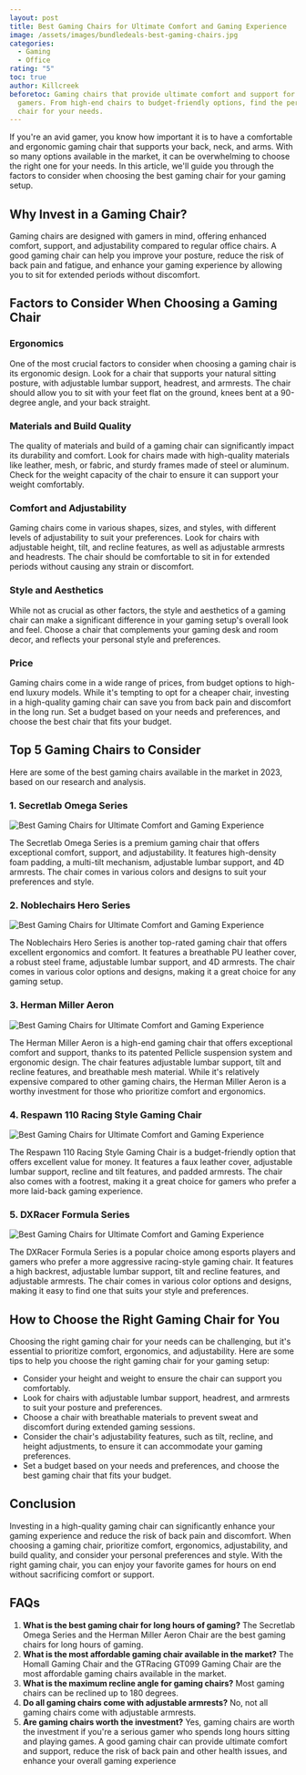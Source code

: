 ```yaml
---
layout: post
title: Best Gaming Chairs for Ultimate Comfort and Gaming Experience
image: /assets/images/bundledeals-best-gaming-chairs.jpg
categories:
  - Gaming
  - Office
rating: "5"
toc: true
author: Killcreek
beforetoc: Gaming chairs that provide ultimate comfort and support for serious
  gamers. From high-end chairs to budget-friendly options, find the perfect
  chair for your needs.
---
```

If you're an avid gamer, you know how important it is to have a comfortable and ergonomic gaming chair that supports your back, neck, and arms. With so many options available in the market, it can be overwhelming to choose the right one for your needs. In this article, we'll guide you through the factors to consider when choosing the best gaming chair for your gaming setup.



## Why Invest in a Gaming Chair?

Gaming chairs are designed with gamers in mind, offering enhanced comfort, support, and adjustability compared to regular office chairs. A good gaming chair can help you improve your posture, reduce the risk of back pain and fatigue, and enhance your gaming experience by allowing you to sit for extended periods without discomfort.



## Factors to Consider When Choosing a Gaming Chair



### Ergonomics

One of the most crucial factors to consider when choosing a gaming chair is its ergonomic design. Look for a chair that supports your natural sitting posture, with adjustable lumbar support, headrest, and armrests. The chair should allow you to sit with your feet flat on the ground, knees bent at a 90-degree angle, and your back straight.



### Materials and Build Quality

The quality of materials and build of a gaming chair can significantly impact its durability and comfort. Look for chairs made with high-quality materials like leather, mesh, or fabric, and sturdy frames made of steel or aluminum. Check for the weight capacity of the chair to ensure it can support your weight comfortably.



### Comfort and Adjustability

Gaming chairs come in various shapes, sizes, and styles, with different levels of adjustability to suit your preferences. Look for chairs with adjustable height, tilt, and recline features, as well as adjustable armrests and headrests. The chair should be comfortable to sit in for extended periods without causing any strain or discomfort.



### Style and Aesthetics

While not as crucial as other factors, the style and aesthetics of a gaming chair can make a significant difference in your gaming setup's overall look and feel. Choose a chair that complements your gaming desk and room decor, and reflects your personal style and preferences.



### Price

Gaming chairs come in a wide range of prices, from budget options to high-end luxury models. While it's tempting to opt for a cheaper chair, investing in a high-quality gaming chair can save you from back pain and discomfort in the long run. Set a budget based on your needs and preferences, and choose the best chair that fits your budget.



## Top 5 Gaming Chairs to Consider 

Here are some of the best gaming chairs available in the market in 2023, based on our research and analysis.



### 1. Secretlab Omega Series

![Best Gaming Chairs for Ultimate Comfort and Gaming Experience](/assets/images/secretlabs-omega-series.jpg "Secretlab Omega Series")

The Secretlab Omega Series is a premium gaming chair that offers exceptional comfort, support, and adjustability. It features high-density foam padding, a multi-tilt mechanism, adjustable lumbar support, and 4D armrests. The chair comes in various colors and designs to suit your preferences and style.



### 2. Noblechairs Hero Series

![Best Gaming Chairs for Ultimate Comfort and Gaming Experience](/assets/images/noblechairs_hero_intro.jpg "Noblechairs Hero")

The Noblechairs Hero Series is another top-rated gaming chair that offers excellent ergonomics and comfort. It features a breathable PU leather cover, a robust steel frame, adjustable lumbar support, and 4D armrests. The chair comes in various color options and designs, making it a great choice for any gaming setup.



### 3. Herman Miller Aeron

![Best Gaming Chairs for Ultimate Comfort and Gaming Experience](/assets/images/heerman-miller_aeron.jpg "Herman Miller Aeron")

The Herman Miller Aeron is a high-end gaming chair that offers exceptional comfort and support, thanks to its patented Pellicle suspension system and ergonomic design. The chair features adjustable lumbar support, tilt and recline features, and breathable mesh material. While it's relatively expensive compared to other gaming chairs, the Herman Miller Aeron is a worthy investment for those who prioritize comfort and ergonomics.



### 4. Respawn 110 Racing Style Gaming Chair

![Best Gaming Chairs for Ultimate Comfort and Gaming Experience](/assets/images/respawn110.jpg "Respawn 110 Racing Style Gaming Chair")

The Respawn 110 Racing Style Gaming Chair is a budget-friendly option that offers excellent value for money. It features a faux leather cover, adjustable lumbar support, recline and tilt features, and padded armrests. The chair also comes with a footrest, making it a great choice for gamers who prefer a more laid-back gaming experience.



### 5. DXRacer Formula Series

![Best Gaming Chairs for Ultimate Comfort and Gaming Experience](/assets/images/dxracer-formula-series.png "### DXRacer Formula Series")

The DXRacer Formula Series is a popular choice among esports players and gamers who prefer a more aggressive racing-style gaming chair. It features a high backrest, adjustable lumbar support, tilt and recline features, and adjustable armrests. The chair comes in various color options and designs, making it easy to find one that suits your style and preferences.



## How to Choose the Right Gaming Chair for You

Choosing the right gaming chair for your needs can be challenging, but it's essential to prioritize comfort, ergonomics, and adjustability. Here are some tips to help you choose the right gaming chair for your gaming setup:



* Consider your height and weight to ensure the chair can support you comfortably.
* Look for chairs with adjustable lumbar support, headrest, and armrests to suit your posture and preferences.
* Choose a chair with breathable materials to prevent sweat and discomfort during extended gaming sessions.
* Consider the chair's adjustability features, such as tilt, recline, and height adjustments, to ensure it can accommodate your gaming preferences.
* Set a budget based on your needs and preferences, and choose the best gaming chair that fits your budget.

## Conclusion

Investing in a high-quality gaming chair can significantly enhance your gaming experience and reduce the risk of back pain and discomfort. When choosing a gaming chair, prioritize comfort, ergonomics, adjustability, and build quality, and consider your personal preferences and style. With the right gaming chair, you can enjoy your favorite games for hours on end without sacrificing comfort or support.



## FAQs

1. **What is the best gaming chair for long hours of gaming?** The Secretlab Omega Series and the Herman Miller Aeron Chair are the best gaming chairs for long hours of gaming.
2. **What is the most affordable gaming chair available in the market?** The Homall Gaming Chair and the GTRacing GT099 Gaming Chair are the most affordable gaming chairs available in the market.
3. **What is the maximum recline angle for gaming chairs?** Most gaming chairs can be reclined up to 180 degrees.
4. **Do all gaming chairs come with adjustable armrests?** No, not all gaming chairs come with adjustable armrests.
5. **Are gaming chairs worth the investment?** Yes, gaming chairs are worth the investment if you're a serious gamer who spends long hours sitting and playing games. A good gaming chair can provide ultimate comfort and support, reduce the risk of back pain and other health issues, and enhance your overall gaming experience